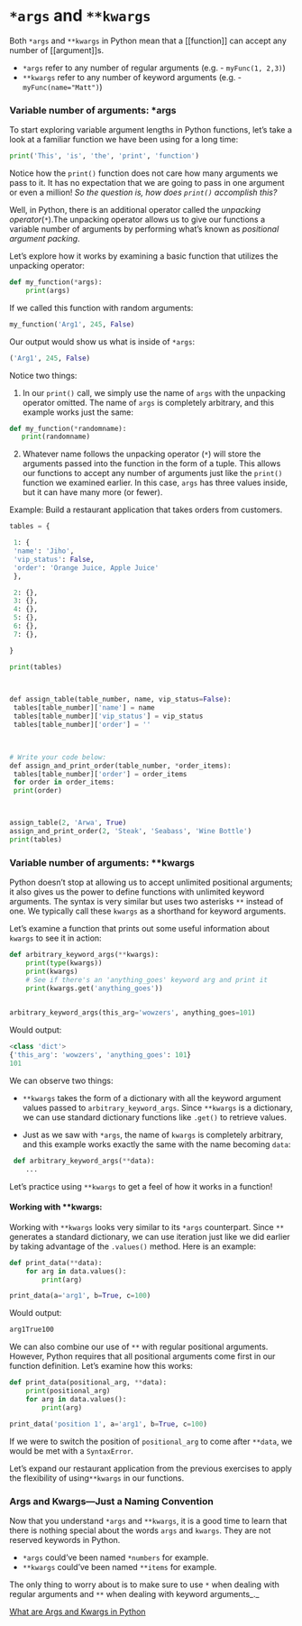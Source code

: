 # `*args` and `**kwargs`

Both `*args` and `**kwargs` in Python mean that a [[function]] can accept any number of [[argument]]s.
- `*args` refer to any number of regular arguments (e.g. - `myFunc(1, 2,3)`)
- `**kwargs` refer to any number of keyword arguments (e.g. - `myFunc(name="Matt")`)


### Variable number of arguments: *args

To start exploring variable argument lengths in Python functions, let’s take a look at a familiar function we have been using for a long time:

```py
print('This', 'is', 'the', 'print', 'function')
```

Notice how the `print()` function does not care how many arguments we pass to it. It has no expectation that we are going to pass in one argument or even a million! _So the question is, how does `print()` accomplish this?_

Well, in Python, there is an additional operator called the _unpacking operator_(`*`).The unpacking operator allows us to give our functions a variable number of arguments by performing what’s known as _positional argument packing_.

Let’s explore how it works by examining a basic function that utilizes the unpacking operator:
```py
def my_function(*args):  
	print(args)
```

If we called this function with random arguments:
```py
my_function('Arg1', 245, False)
```

Our output would show us what is inside of `*args`:
```py
('Arg1', 245, False)
```

Notice two things:
1. In our `print()` call, we simply use the name of `args` with the unpacking operator omitted. The name of `args` is completely arbitrary, and this example works just the same:
    
 ```py
 def my_function(*randomname):  
 	print(randomname)
 ```
    
2. Whatever name follows the unpacking operator (`*`) will store the arguments passed into the function in the form of a tuple. 
This allows our functions to accept any number of arguments just like the `print()` function we examined earlier. In this case, `args` has three values inside, but it can have many more (or fewer).


Example:
Build a restaurant application that takes orders from customers.
```py
tables = {

 1: {
 'name': 'Jiho',
 'vip_status': False,
 'order': 'Orange Juice, Apple Juice'
 },

 2: {},
 3: {},
 4: {},
 5: {},
 6: {},
 7: {},

}

print(tables)

  

def assign_table(table_number, name, vip_status=False): 
 tables[table_number]['name'] = name
 tables[table_number]['vip_status'] = vip_status
 tables[table_number]['order'] = ''

  

# Write your code below: 
def assign_and_print_order(table_number, *order_items):
 tables[table_number]['order'] = order_items
 for order in order_items:
 print(order)



assign_table(2, 'Arwa', True)
assign_and_print_order(2, 'Steak', 'Seabass', 'Wine Bottle')
print(tables)
```


### Variable number of arguments: **kwargs

Python doesn’t stop at allowing us to accept unlimited positional arguments; it also gives us the power to define functions with unlimited keyword arguments. The syntax is very similar but uses two asterisks `**` instead of one. We typically call these `kwargs` as a shorthand for keyword arguments.

Let’s examine a function that prints out some useful information about `kwargs` to see it in action:

```py
def arbitrary_keyword_args(**kwargs):  
	print(type(kwargs))  
	print(kwargs)  
	# See if there's an 'anything_goes' keyword arg and print it  
	print(kwargs.get('anything_goes')) 
	

arbitrary_keyword_args(this_arg='wowzers', anything_goes=101)
```

Would output:

```py
<class 'dict'>
{'this_arg': 'wowzers', 'anything_goes': 101}
101
```

We can observe two things:

-   `**kwargs` takes the form of a dictionary with all the keyword argument values passed to `arbitrary_keyword_args`. Since `**kwargs` is a dictionary, we can use standard dictionary functions like `.get()` to retrieve values.
    
-   Just as we saw with `*args`, the name of `kwargs` is completely arbitrary, and this example works exactly the same with the name becoming `data`:
    
```py
 def arbitrary_keyword_args(**data):  
 	...
```
    

Let’s practice using `**kwargs` to get a feel of how it works in a function!

#### Working with **kwargs:

Working with `**kwargs` looks very similar to its `*args` counterpart. Since `**` generates a standard dictionary, we can use iteration just like we did earlier by taking advantage of the `.values()` method. Here is an example:

```py
def print_data(**data):  
	for arg in data.values():    
		print(arg) 

print_data(a='arg1', b=True, c=100)
```

Would output:

```py
arg1True100
```

We can also combine our use of `**` with regular positional arguments. However, Python requires that all positional arguments come first in our function definition. Let’s examine how this works:

```py
def print_data(positional_arg, **data):  
	print(positional_arg)  
	for arg in data.values():    
		print(arg) 

print_data('position 1', a='arg1', b=True, c=100)
```

If we were to switch the position of `positional_arg` to come after `**data`, we would be met with a `SyntaxError`.

Let’s expand our restaurant application from the previous exercises to apply the flexibility of using`**kwargs` in our functions.


### Args and Kwargs—Just a Naming Convention
Now that you understand `*args` and `**kwargs`, it is a good time to learn that there is nothing special about the words `args` and `kwargs`. They are not reserved keywords in Python.

-   `*args` could’ve been named `*numbers` for example.
-   `**kwargs` could’ve been named `**items` for example.

The only thing to worry about is to make sure to use `*` when dealing with regular arguments and `**` when dealing with keyword arguments_._


[What are Args and Kwargs in Python](https://betterprogramming.pub/what-are-args-and-kwargs-in-python-80a8167c836b)